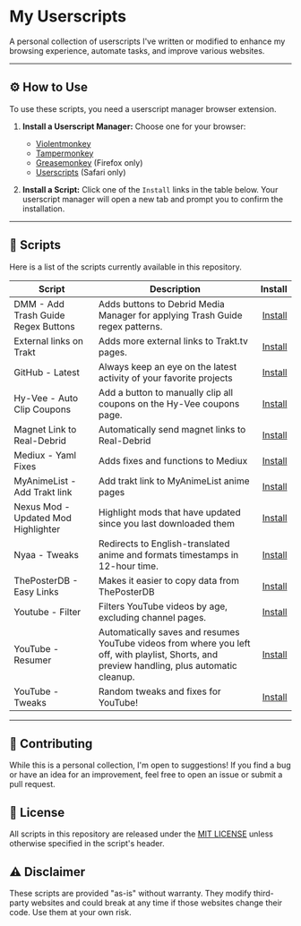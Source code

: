 # My Userscripts

A personal collection of userscripts I've written or modified to enhance my browsing experience, automate tasks, and improve various websites.

---

## ⚙️ How to Use

To use these scripts, you need a userscript manager browser extension.

1.  **Install a Userscript Manager:** Choose one for your browser:
    *   [Violentmonkey](https://violentmonkey.github.io/)
    *   [Tampermonkey](https://www.tampermonkey.net/)
    *   [Greasemonkey](https://www.greasespot.net) (Firefox only)
    *   [Userscripts](https://apps.apple.com/app/userscripts/id1463298887) (Safari only)

2.  **Install a Script:** Click one of the `Install` links in the table below. Your userscript manager will open a new tab and prompt you to confirm the installation.

---

## 📜 Scripts

Here is a list of the scripts currently available in this repository.

| Script | Description | Install |
|---|---|---:|
| DMM - Add Trash Guide Regex Buttons | Adds buttons to Debrid Media Manager for applying Trash Guide regex patterns. | [Install](https://raw.githubusercontent.com/StylusThemes/Userscripts/main/userscripts/dmm-add-trash-buttons.user.js) |
| External links on Trakt | Adds more external links to Trakt.tv pages. | [Install](https://raw.githubusercontent.com/StylusThemes/Userscripts/main/userscripts/external-links-on-trakt.user.js) |
| GitHub - Latest | Always keep an eye on the latest activity of your favorite projects | [Install](https://raw.githubusercontent.com/StylusThemes/Userscripts/main/userscripts/github-latest.user.js) |
| Hy-Vee - Auto Clip Coupons | Add a button to manually clip all coupons on the Hy-Vee coupons page. | [Install](https://raw.githubusercontent.com/StylusThemes/Userscripts/main/userscripts/hyvee-auto-click-coupons.user.js) |
| Magnet Link to Real-Debrid | Automatically send magnet links to Real-Debrid | [Install](https://raw.githubusercontent.com/StylusThemes/Userscripts/main/userscripts/magnet-link-to-real-debrid.user.js) |
| Mediux - Yaml Fixes | Adds fixes and functions to Mediux | [Install](https://raw.githubusercontent.com/StylusThemes/Userscripts/main/userscripts/mediux-yaml-fixes.user.js) |
| MyAnimeList - Add Trakt link | Add trakt link to MyAnimeList anime pages | [Install](https://raw.githubusercontent.com/StylusThemes/Userscripts/main/userscripts/myanimelist-add-trakt-link.user.js) |
| Nexus Mod - Updated Mod Highlighter | Highlight mods that have updated since you last downloaded them | [Install](https://raw.githubusercontent.com/StylusThemes/Userscripts/main/userscripts/nexusmods-updated-mod-highlighter.user.js) |
| Nyaa - Tweaks | Redirects to English-translated anime and formats timestamps in 12-hour time. | [Install](https://raw.githubusercontent.com/StylusThemes/Userscripts/main/userscripts/nyaa-tweaks.user.js) |
| ThePosterDB - Easy Links | Makes it easier to copy data from ThePosterDB | [Install](https://raw.githubusercontent.com/StylusThemes/Userscripts/main/userscripts/theposterdb-easy-links.user.js) |
| Youtube - Filter | Filters YouTube videos by age, excluding channel pages. | [Install](https://raw.githubusercontent.com/StylusThemes/Userscripts/main/userscripts/youtube-age-filter.user.js) |
| YouTube - Resumer | Automatically saves and resumes YouTube videos from where you left off, with playlist, Shorts, and preview handling, plus automatic cleanup. | [Install](https://raw.githubusercontent.com/StylusThemes/Userscripts/main/userscripts/youtube-resumer.user.js) |
| YouTube - Tweaks | Random tweaks and fixes for YouTube! | [Install](https://raw.githubusercontent.com/StylusThemes/Userscripts/main/userscripts/youtube-tweaks.user.js) |

---

## 🤝 Contributing

While this is a personal collection, I'm open to suggestions! If you find a bug or have an idea for an improvement, feel free to open an issue or submit a pull request.

## 📝 License

All scripts in this repository are released under the [MIT LICENSE](./LICENSE) unless otherwise specified in the script's header.

## ⚠️ Disclaimer

These scripts are provided "as-is" without warranty. They modify third-party websites and could break at any time if those websites change their code. Use them at your own risk.
